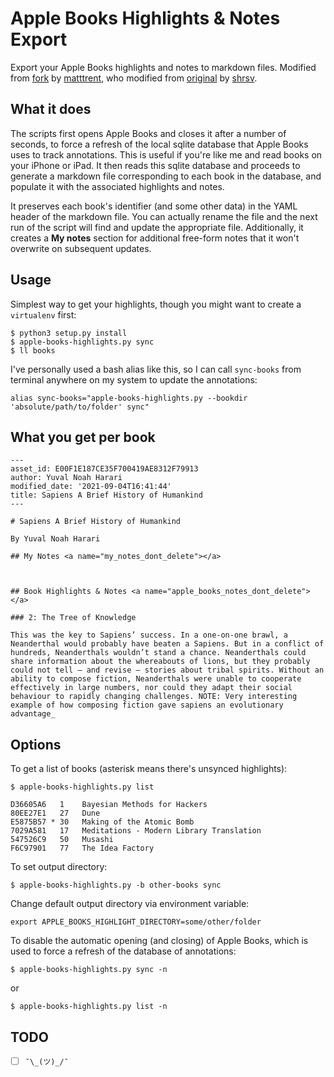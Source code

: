 # Apple Books Highlights & Notes Export

Export your Apple Books highlights and notes to markdown files.  Modified from [fork][] by [matttrent][], who modified from [original][] by [shrsv][].

[fork]: https://github.com/matttrent/ibooks-highlights
[matttrent]: https://github.com/matttrent
[original]: https://github.com/shrsv/ibooks_highlights_export
[shrsv]:    https://github.com/shrsv


## What it does

The scripts first opens Apple Books and closes it after a number of seconds, to force a refresh of the local sqlite database that Apple Books uses to track annotations. This is useful if you're like me and read books on your iPhone or iPad. It then reads this sqlite database and proceeds to generate a markdown file corresponding to each book in the database, and populate it with the associated highlights and notes.

It preserves each book's identifier (and some other data) in the YAML header of the markdown file. You can actually rename the file and the next run of the script will find and update the appropriate file.  Additionally, it creates a **My notes** section for additional free-form notes that it won't overwrite on subsequent updates.

## Usage

Simplest way to get your highlights, though you might want to create a `virtualenv` first:

```
$ python3 setup.py install
$ apple-books-highlights.py sync
$ ll books
```

I've personally used a bash alias like this, so I can call `sync-books` from terminal anywhere on my system to update the annotations:

```
alias sync-books="apple-books-highlights.py --bookdir 'absolute/path/to/folder' sync"
```

## What you get per book

```
---
asset_id: E00F1E187CE35F700419AE8312F79913
author: Yuval Noah Harari
modified_date: '2021-09-04T16:41:44'
title: Sapiens A Brief History of Humankind
---

# Sapiens A Brief History of Humankind

By Yuval Noah Harari

## My Notes <a name="my_notes_dont_delete"></a>



## Book Highlights & Notes <a name="apple_books_notes_dont_delete"></a>

### 2: The Tree of Knowledge

This was the key to Sapiens’ success. In a one-on-one brawl, a Neanderthal would probably have beaten a Sapiens. But in a conflict of hundreds, Neanderthals wouldn’t stand a chance. Neanderthals could share information about the whereabouts of lions, but they probably could not tell – and revise – stories about tribal spirits. Without an ability to compose fiction, Neanderthals were unable to cooperate effectively in large numbers, nor could they adapt their social behaviour to rapidly changing challenges. NOTE: Very interesting example of how composing fiction gave sapiens an evolutionary advantage_
```

## Options

To get a list of books (asterisk means there's unsynced highlights):

```
$ apple-books-highlights.py list

D36605A6   1	Bayesian Methods for Hackers
80EE27E1   27	Dune
E5875B57 * 30	Making of the Atomic Bomb
7029A581   17	Meditations - Modern Library Translation
547526C9   50	Musashi
F6C97901   77	The Idea Factory
```

To set output directory:

```
$ apple-books-highlights.py -b other-books sync
```

Change default output directory via environment variable:

```
export APPLE_BOOKS_HIGHLIGHT_DIRECTORY=some/other/folder
```

To disable the automatic opening (and closing) of Apple Books, which is used to force a refresh of the database of annotations:

```
$ apple-books-highlights.py sync -n
```
or
```
$ apple-books-highlights.py list -n
```

## TODO

- [ ] `¯\_(ツ)_/¯`
